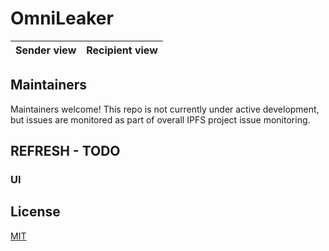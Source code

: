 # OmniLeaker

| Sender view  | Recipient view |
| ------------- | ------------- |

## Maintainers

Maintainers welcome! This repo is not currently under active development, but issues are monitored as part of overall IPFS project issue monitoring.


## REFRESH - TODO

### UI


## License

[MIT](LICENSE)

